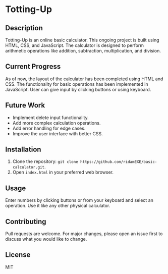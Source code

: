 # Totting-Up

## Description
Totting-Up is an online basic calculator. This ongoing project is built using HTML, CSS, and JavaScript. The calculator is designed to perform arithmetic operations like addition, subtraction, multiplication, and division.

## Current Progress
As of now, the layout of the calculator has been completed using HTML and CSS. The functionality for basic operations has been implemented in JavaScript.
User can give input by clicking buttons or using keyboard.

## Future Work
- Implement delete input functionality.
- Add more complex calculation operations.
- Add error handling for edge cases.
- Improve the user interface with better CSS.

## Installation
1. Clone the repository: `git clone https://github.com/ridamEXE/basic-calculator.git`.
2. Open `index.html` in your preferred web browser.

## Usage
Enter numbers by clicking buttons or from your keyboard and select an operation. Use it like any other physical calculator.

## Contributing
Pull requests are welcome. For major changes, please open an issue first to discuss what you would like to change.

## License
MIT
